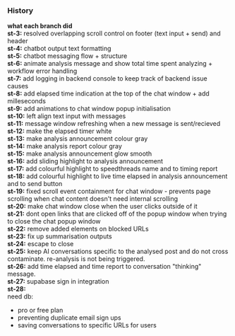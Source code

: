 ### History
**what each branch did**
<br>
**st-3:** resolved overlapping scroll control on footer (text input + send) and header <br>
**st-4:** chatbot output text formatting <br>
**st-5:** chatbot messaging flow + structure <br>
**st-6:** animate analysis message and show total time spent analyzing + workflow error handling <br>
**st-7:** add logging in backend console to keep track of backend issue causes <br>
**st-8:** add elapsed time indication at the top of the chat window + add milleseconds <br>
**st-9:** add animations to chat window popup initialisation <br>
**st-10:** left align text input with messages <br>
**st-11:** message window refreshing when a new message is sent/recieved <br>
**st-12:** make the elapsed timer white <br>
**st-13:** make analysis announcement colour gray <br>
**st-14:** make analysis report colour gray <br>
**st-15:** make analysis announcement glow smooth <br>
**st-16:** add sliding highlight to analysis announcement <br>
**st-17:** add colourful highlight to speedthreads name and to timing report <br>
**st-18:** add colourful highlight to live time elapsed in analysis announcement and to send button <br>
**st-19:** fixed scroll event containment for chat window - prevents page scrolling when chat content doesn't need internal scrolling <br>
**st-20:** make chat window close when the user clicks outside of it <br>
**st-21:** dont open links that are clicked off of the popup window when trying to close the chat popup window <br>
**st-22:** remove added elements on blocked URLs <br>
**st-23:** fix up summarisation outputs <br>
**st-24:** escape to close <br>
**st-25:** keep AI conversations specific to the analysed post and do not cross contaminate. re-analysis is not being triggered. <br>
**st-26:** add time elapsed and time report to conversation "thinking" message. <br>
**st-27:** supabase sign in integration <br>
**st-28:** 
<br>
need db:
- pro or free plan
- preventing duplicate email sign ups
- saving conversations to specific URLs for users
